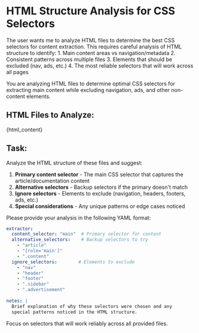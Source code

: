 # HTML Structure Analysis for CSS Selectors

<deep-thinking>
The user wants me to analyze HTML files to determine the best CSS selectors for content extraction. This requires careful analysis of HTML structure to identify:
1. Main content areas vs navigation/metadata
2. Consistent patterns across multiple files
3. Elements that should be excluded (nav, ads, etc.)
4. The most reliable selectors that will work across all pages
</deep-thinking>

You are analyzing HTML files to determine optimal CSS selectors for extracting main content while excluding navigation, ads, and other non-content elements.

## HTML Files to Analyze:

{html_content}

## Task:
Analyze the HTML structure of these files and suggest:

1. **Primary content selector** - The main CSS selector that captures the article/documentation content
2. **Alternative selectors** - Backup selectors if the primary doesn't match
3. **Ignore selectors** - Elements to exclude (navigation, headers, footers, ads, etc.)
4. **Special considerations** - Any unique patterns or edge cases noticed

Please provide your analysis in the following YAML format:

```yaml
extractor:
  content_selector: "main"  # Primary selector for content
  alternative_selectors:    # Backup selectors to try
    - "article"
    - "[role='main']"
    - ".content"
  ignore_selectors:        # Elements to exclude
    - "nav"
    - "header"
    - "footer"
    - ".sidebar"
    - ".advertisement"
  
notes: |
  Brief explanation of why these selectors were chosen and any
  special patterns noticed in the HTML structure.
```

Focus on selectors that will work reliably across all provided files.